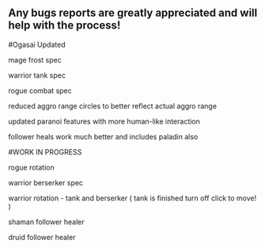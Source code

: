 ## Any bugs reports are greatly appreciated and will help with the process!

#Ogasai Updated

mage frost spec

warrior tank spec

rogue combat spec

reduced aggro range circles to better reflect actual aggro range

updated paranoi features with more human-like interaction

follower heals work much better and includes paladin also

#WORK IN PROGRESS 

rogue rotation

warrior berserker spec

warrior rotation - tank and berserker ( tank is finished turn off click to move! )

shaman follower healer

druid follower healer

